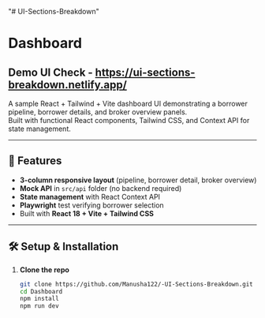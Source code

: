 "# UI-Sections-Breakdown" 
# Dashboard

## Demo UI Check - https://ui-sections-breakdown.netlify.app/

A sample React + Tailwind + Vite dashboard UI demonstrating a borrower pipeline, borrower details, and broker overview panels.  
Built with functional React components, Tailwind CSS, and Context API for state management.

---

## 🚀 Features

- **3-column responsive layout** (pipeline, borrower detail, broker overview)
- **Mock API** in `src/api` folder (no backend required)
- **State management** with React Context API
- **Playwright** test verifying borrower selection
- Built with **React 18 + Vite + Tailwind CSS**

---

## 🛠️ Setup & Installation

1. **Clone the repo**

   ```bash
   git clone https://github.com/Manusha122/-UI-Sections-Breakdown.git
   cd Dashboard
   npm install
   npm run dev

